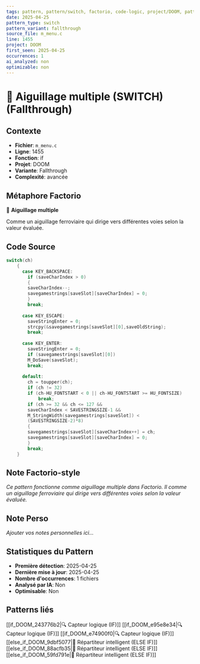 ```yaml
---
tags: pattern, pattern/switch, factorio, code-logic, project/DOOM, pattern/variant/fallthrough
date: 2025-04-25
pattern_type: switch
pattern_variant: fallthrough
source_file: m_menu.c
line: 1455
project: DOOM
first_seen: 2025-04-25
occurrences: 1
ai_analyzed: non
optimizable: non
---
```


# 🔀 Aiguillage multiple (SWITCH) (Fallthrough)

## Contexte
- **Fichier**: `m_menu.c`
- **Ligne**: 1455
- **Fonction**: if
- **Projet**: DOOM
- **Variante**: Fallthrough
- **Complexité**: avancée

## Métaphore Factorio
🔀 **Aiguillage multiple**

Comme un aiguillage ferroviaire qui dirige vers différentes voies selon la valeur évaluée.

## Code Source
```c
switch(ch)
	{
	  case KEY_BACKSPACE:
	    if (saveCharIndex > 0)
	    {
		saveCharIndex--;
		savegamestrings[saveSlot][saveCharIndex] = 0;
	    }
	    break;
				
	  case KEY_ESCAPE:
	    saveStringEnter = 0;
	    strcpy(&savegamestrings[saveSlot][0],saveOldString);
	    break;
				
	  case KEY_ENTER:
	    saveStringEnter = 0;
	    if (savegamestrings[saveSlot][0])
		M_DoSave(saveSlot);
	    break;
				
	  default:
	    ch = toupper(ch);
	    if (ch != 32)
		if (ch-HU_FONTSTART < 0 || ch-HU_FONTSTART >= HU_FONTSIZE)
		    break;
	    if (ch >= 32 && ch <= 127 &&
		saveCharIndex < SAVESTRINGSIZE-1 &&
		M_StringWidth(savegamestrings[saveSlot]) <
		(SAVESTRINGSIZE-2)*8)
	    {
		savegamestrings[saveSlot][saveCharIndex++] = ch;
		savegamestrings[saveSlot][saveCharIndex] = 0;
	    }
	    break;
	}
```

## Note Factorio-style
*Ce pattern fonctionne comme aiguillage multiple dans Factorio. Il comme un aiguillage ferroviaire qui dirige vers différentes voies selon la valeur évaluée.*

## Note Perso
*Ajouter vos notes personnelles ici...*

## Statistiques du Pattern
- **Première détection**: 2025-04-25
- **Dernière mise à jour**: 2025-04-25
- **Nombre d'occurrences**: 1 fichiers
- **Analysé par IA**: Non
- **Optimisable**: Non

## Patterns liés
[[if_DOOM_243776b2|🔍 Capteur logique (IF)]]
[[if_DOOM_e95e8e34|🔍 Capteur logique (IF)]]
[[if_DOOM_e74900f0|🔍 Capteur logique (IF)]]
[[else_if_DOOM_9dbf5077|🔄 Répartiteur intelligent (ELSE IF)]]
[[else_if_DOOM_88acfb35|🔄 Répartiteur intelligent (ELSE IF)]]
[[else_if_DOOM_59fd791e|🔄 Répartiteur intelligent (ELSE IF)]]
